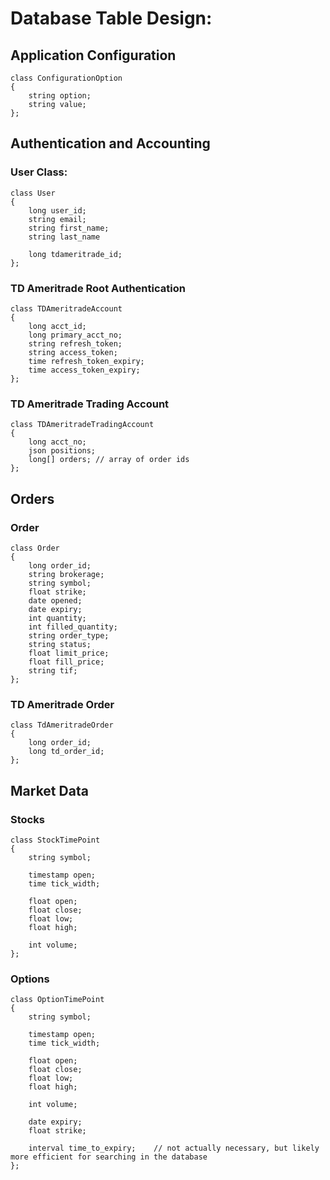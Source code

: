 # Database Table Design:

## Application Configuration

```
class ConfigurationOption
{
	string option;
	string value;
};
```

## Authentication and Accounting

### User Class:

```
class User
{
	long user_id;
	string email;
	string first_name;
	string last_name

	long tdameritrade_id;
};
```

### TD Ameritrade Root Authentication

```
class TDAmeritradeAccount
{
	long acct_id;
	long primary_acct_no;
	string refresh_token;
	string access_token;
	time refresh_token_expiry;
	time access_token_expiry;
};
```

### TD Ameritrade Trading Account

```
class TDAmeritradeTradingAccount
{
	long acct_no;
	json positions;
	long[] orders; // array of order ids
};
```

## Orders

### Order

```
class Order
{
	long order_id;
	string brokerage;
	string symbol;
	float strike;
	date opened;
	date expiry;
	int quantity;
	int filled_quantity;
	string order_type;
	string status;
	float limit_price;
	float fill_price;
	string tif;
};
```

### TD Ameritrade Order

```
class TdAmeritradeOrder
{
	long order_id;
	long td_order_id;
};
```

## Market Data

### Stocks

```
class StockTimePoint
{
	string symbol;	

	timestamp open;
	time tick_width;
	
	float open;
	float close;
	float low;
	float high;

	int volume;
};
```

### Options

```
class OptionTimePoint
{
	string symbol;

	timestamp open;
	time tick_width;

	float open;
	float close;
	float low;
	float high;

	int volume;

	date expiry;
	float strike;

	interval time_to_expiry;	// not actually necessary, but likely more efficient for searching in the database
};
```

